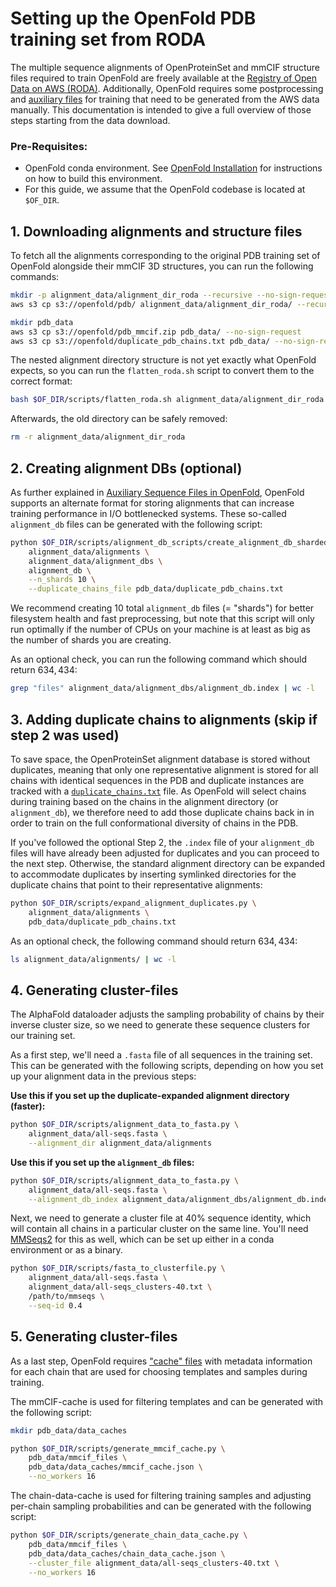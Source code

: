 # Setting up the OpenFold PDB training set from RODA

The multiple sequence alignments of OpenProteinSet and mmCIF structure files required to train OpenFold are freely available at the [Registry of Open Data on AWS (RODA)](https://registry.opendata.aws/openfold/). Additionally, OpenFold requires some postprocessing and [auxiliary files](Aux_seq_files.md) for training that need to be generated from the AWS data manually. This documentation is intended to give a full overview of those steps starting from the data download.

### Pre-Requisites:
- OpenFold conda environment. See [OpenFold Installation](Installation.md) for instructions on how to build this environment. 
- For this guide, we assume that the OpenFold codebase is located at `$OF_DIR`.

## 1. Downloading alignments and structure files
To fetch all the alignments corresponding to the original PDB training set of OpenFold alongside their mmCIF 3D structures, you can run the following commands:

```bash
mkdir -p alignment_data/alignment_dir_roda --recursive --no-sign-request
aws s3 cp s3://openfold/pdb/ alignment_data/alignment_dir_roda/ --recursive --no-sign-request

mkdir pdb_data
aws s3 cp s3://openfold/pdb_mmcif.zip pdb_data/ --no-sign-request
aws s3 cp s3://openfold/duplicate_pdb_chains.txt pdb_data/ --no-sign-request
```

The nested alignment directory structure is not yet exactly what OpenFold expects, so you can run the `flatten_roda.sh` script to convert them to the correct format:

```bash
bash $OF_DIR/scripts/flatten_roda.sh alignment_data/alignment_dir_roda alignment_data/
```

Afterwards, the old directory can be safely removed:

```bash
rm -r alignment_data/alignment_dir_roda
```

## 2. Creating alignment DBs (optional)
As further explained in [Auxiliary Sequence Files in OpenFold](Aux_seq_files.md), OpenFold supports an alternate format for storing alignments that can increase training performance in I/O bottlenecked systems. These so-called `alignment_db` files can be generated with the following script:

```bash
python $OF_DIR/scripts/alignment_db_scripts/create_alignment_db_sharded.py \
    alignment_data/alignments \
    alignment_data/alignment_dbs \
    alignment_db \
    --n_shards 10 \
    --duplicate_chains_file pdb_data/duplicate_pdb_chains.txt
```

We recommend creating 10 total `alignment_db` files (= "shards") for better
filesystem health and fast preprocessing, but note that this script will only run
optimally if the number of CPUs on your machine is at least as big as the number
of shards you are creating.

As an optional check, you can run the following command which should return $634,434$:

```bash
grep "files" alignment_data/alignment_dbs/alignment_db.index | wc -l
```

## 3. Adding duplicate chains to alignments (skip if step 2 was used)
To save space, the OpenProteinSet alignment database is stored without duplicates, meaning that only one representative alignment is stored for all chains with identical sequences in the PDB and duplicate instances are tracked with a [`duplicate_chains.txt`](Aux_seq_files.md#duplicate-pdb-chain-files) file. As OpenFold will select chains during training based on the chains in the alignment directory (or `alignment_db`), we therefore need to add those duplicate chains back in in order to train on the full conformational diversity of chains in the PDB.

If you've followed the optional Step 2, the `.index` file of your `alignment_db` files will have already been adjusted for duplicates and you can proceed to the next step. Otherwise, the standard alignment directory can be expanded to accommodate duplicates by inserting symlinked directories for the duplicate chains that point to their representative alignments:

```bash
python $OF_DIR/scripts/expand_alignment_duplicates.py \
    alignment_data/alignments \
    pdb_data/duplicate_pdb_chains.txt
```

As an optional check, the following command should return $634,434$:

```bash
ls alignment_data/alignments/ | wc -l
```

## 4. Generating cluster-files
The AlphaFold dataloader adjusts the sampling probability of chains by their inverse cluster size, so we need to generate these sequence clusters for our training set.

As a first step, we'll need a `.fasta` file of all sequences in the training set. This can be generated with the following scripts, depending on how you set up your alignment data in the previous steps:

**Use this if you set up the duplicate-expanded alignment directory (faster):**
```bash
python $OF_DIR/scripts/alignment_data_to_fasta.py \
    alignment_data/all-seqs.fasta \
    --alignment_dir alignment_data/alignments
```

**Use this if you set up the `alignment_db` files:**
```bash
python $OF_DIR/scripts/alignment_data_to_fasta.py \
    alignment_data/all-seqs.fasta \
    --alignment_db_index alignment_data/alignment_dbs/alignment_db.index
```

Next, we need to generate a cluster file at 40% sequence identity, which will contain all chains in a particular cluster on the same line. You'll need [MMSeqs2](https://github.com/soedinglab/MMseqs2?tab=readme-ov-file#installation) for this as well, which can be set up either in a conda environment or as a binary.

```bash
python $OF_DIR/scripts/fasta_to_clusterfile.py \
    alignment_data/all-seqs.fasta \
    alignment_data/all-seqs_clusters-40.txt \
    /path/to/mmseqs \
    --seq-id 0.4
```

## 5. Generating cluster-files
As a last step, OpenFold requires ["cache" files](Aux_seq_files.md#chain-cache-files-and-mmcif-cache-files) with metadata information for each chain that are used for choosing templates and samples during training.

The mmCIF-cache is used for filtering templates and can be generated with the following script:

```bash
mkdir pdb_data/data_caches

python $OF_DIR/scripts/generate_mmcif_cache.py \
    pdb_data/mmcif_files \
    pdb_data/data_caches/mmcif_cache.json \
    --no_workers 16
```

The chain-data-cache is used for filtering training samples and adjusting per-chain sampling probabilities and can be generated with the following script:

```bash
python $OF_DIR/scripts/generate_chain_data_cache.py \
    pdb_data/mmcif_files \
    pdb_data/data_caches/chain_data_cache.json \
    --cluster_file alignment_data/all-seqs_clusters-40.txt \
    --no_workers 16
```
